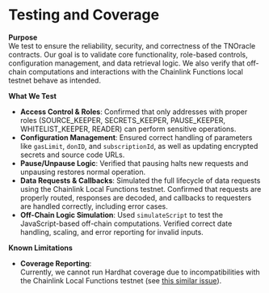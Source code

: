 # Testing and Coverage

**Purpose**  
We test to ensure the reliability, security, and correctness of the TNOracle contracts. Our goal is to validate core functionality, role-based controls, configuration management, and data retrieval logic. We also verify that off-chain computations and interactions with the Chainlink Functions local testnet behave as intended.

**What We Test**  
- **Access Control & Roles**: Confirmed that only addresses with proper roles (SOURCE_KEEPER, SECRETS_KEEPER, PAUSE_KEEPER, WHITELIST_KEEPER, READER) can perform sensitive operations.  
- **Configuration Management**: Ensured correct handling of parameters like `gasLimit`, `donID`, and `subscriptionId`, as well as updating encrypted secrets and source code URLs.  
- **Pause/Unpause Logic**: Verified that pausing halts new requests and unpausing restores normal operation.  
- **Data Requests & Callbacks**: Simulated the full lifecycle of data requests using the Chainlink Local Functions testnet. Confirmed that requests are properly routed, responses are decoded, and callbacks to requesters are handled correctly, including error cases.  
- **Off-Chain Logic Simulation**: Used `simulateScript` to test the JavaScript-based off-chain computations. Verified correct date handling, scaling, and error reporting for invalid inputs.

**Known Limitations**  
- **Coverage Reporting**:  
  Currently, we cannot run Hardhat coverage due to incompatibilities with the Chainlink Local Functions testnet (see [this similar issue](https://github.com/smartcontractkit/functions-hardhat-starter-kit/issues/196)).
